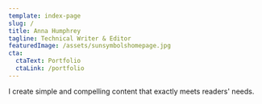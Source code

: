 ```yaml
---
template: index-page
slug: /
title: Anna Humphrey
tagline: Technical Writer & Editor
featuredImage: /assets/sunsymbolshomepage.jpg
cta:
  ctaText: Portfolio
  ctaLink: /portfolio
---
```


I create simple and compelling content that exactly meets readers' needs. 


